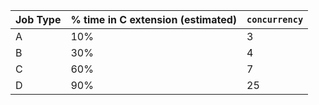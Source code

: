 | Job Type | % time in C extension (estimated) | `concurrency` |
|----------|-----------------------------------|---------------|
| A        | 10%                               |     3         |
| B        | 30%                               |     4         |
| C        | 60%                               |     7         |
| D        | 90%                               |     25        |